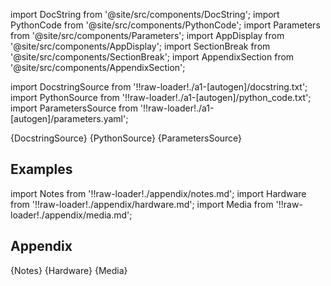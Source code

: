 
[//]: # (Custom component imports)

import DocString from '@site/src/components/DocString';
import PythonCode from '@site/src/components/PythonCode';
import Parameters from '@site/src/components/Parameters';
import AppDisplay from '@site/src/components/AppDisplay';
import SectionBreak from '@site/src/components/SectionBreak';
import AppendixSection from '@site/src/components/AppendixSection';

[//]: # (Docstring)

import DocstringSource from '!!raw-loader!./a1-[autogen]/docstring.txt';
import PythonSource from '!!raw-loader!./a1-[autogen]/python_code.txt';
import ParametersSource from '!!raw-loader!./a1-[autogen]/parameters.yaml';

<DocString>{DocstringSource}</DocString>
<PythonCode GLink='bin/flojoy-io/docs/docs/./bin/flojoy-io/docs/autogen/scaffold.py'>{PythonSource}</PythonCode>
<Parameters>{ParametersSource}</Parameters>

<SectionBreak />

    

[//]: # (Examples)

## Examples

<AppDisplay 
  GLink='bin/flojoy-io/docs/docs/./bin/flojoy-io/docs/autogen'
  nodeLabel='scaffold'>
</AppDisplay>

<SectionBreak />

    

[//]: # (Appendix)

import Notes from '!!raw-loader!./appendix/notes.md';
import Hardware from '!!raw-loader!./appendix/hardware.md';
import Media from '!!raw-loader!./appendix/media.md';

## Appendix

<AppendixSection index={0} folderPath='nodes/nodes/bin/flojoy-io/docs/docs/nodes/./bin/flojoy-io/docs/autogen/appendix/'>{Notes}</AppendixSection>
<AppendixSection index={1} folderPath='nodes/nodes/bin/flojoy-io/docs/docs/nodes/./bin/flojoy-io/docs/autogen/appendix/'>{Hardware}</AppendixSection>
<AppendixSection index={2} folderPath='nodes/nodes/bin/flojoy-io/docs/docs/nodes/./bin/flojoy-io/docs/autogen/appendix/'>{Media}</AppendixSection>


